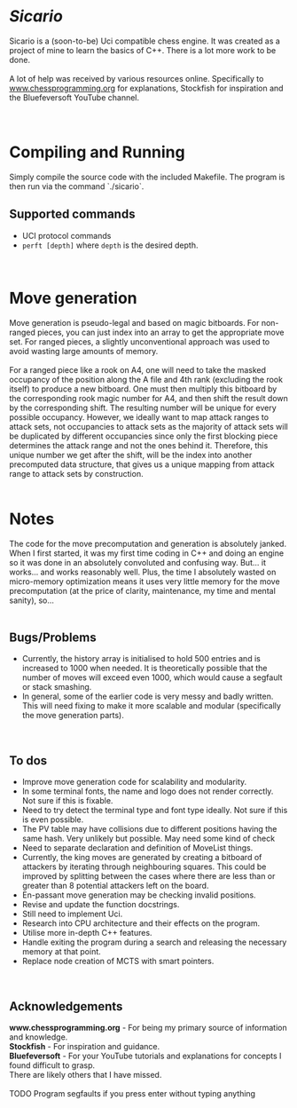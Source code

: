 # <strong><em>Sicario</em></strong>
Sicario is a (soon-to-be) Uci compatible chess engine. It was created as a project of mine to learn the basics of C++.
There is a lot more work to be done.
</br>
</br>
A lot of help was received by various resources online. Specifically to
www.chessprogramming.org for explanations, Stockfish for inspiration and the Bluefeversoft YouTube channel.
</br>
</br>
</br>
<h1>Compiling and Running</h1>
Simply compile the source code with the included Makefile. The program is then run via the command `./sicario`.
<h2>Supported commands</h2>
<ul>
    <li>UCI protocol commands</li>
    <li><code>perft [depth]</code> where <code>depth</code> is the desired depth.</li>
</ul>
</br>
<h1>Move generation</h1>
Move generation is pseudo-legal and based on magic bitboards. For non-ranged pieces, you can just index into an array to get the appropriate move set. For ranged pieces, a slightly unconventional approach was used to avoid wasting large amounts of memory.
</br>
</br>
For a ranged piece like a rook on A4, one will need to take the masked occupancy of the position along the A file and 4th rank (excluding the rook itself) to produce a new bitboard. One must then multiply this bitboard by the corresponding rook magic number for A4, and then shift the result down by the corresponding shift. The resulting number will be unique for every possible occupancy. However, we ideally want to map attack ranges to attack sets, not occupancies to attack sets as the majority of attack sets will be duplicated by different occupancies since only the first blocking piece determines the attack range and not the ones behind it. Therefore, this unique number we get after the shift, will be the index into another precomputed data structure, that gives us a unique mapping from attack range to attack sets by construction.
</br>
</br>
<h1>Notes</h1>
The code for the move precomputation and generation is absolutely janked. When I first started, it was my first time
coding in C++ and doing an engine so it was done in an absolutely convoluted and confusing way. But... it works... and
works reasonably well. Plus, the time I absolutely wasted on micro-memory optimization means it uses very little memory
for the move precomputation (at the price of clarity, maintenance, my time and mental sanity), so...
</br>
</br>
<h2>Bugs/Problems</h2>
<ul>
    <li>Currently, the history array is initialised to hold 500 entries and is increased to 1000 when needed. It is
    theoretically possible that the number of moves will exceed even 1000, which would cause a segfault or stack
    smashing.</li>
    <li>In general, some of the earlier code is very messy and badly written. This will need fixing to make it more
    scalable and modular (specifically the move generation parts).</li>
</ul>
</br>
<H2>To dos</H2>
<ul>
    <li>Improve move generation code for scalability and modularity.</li>
    <li>In some terminal fonts, the name and logo does not render correctly. Not sure if this is fixable.</li>
    <li>Need to try detect the terminal type and font type ideally. Not sure if this is even possible.</li>
    <li>The PV table may have collisions due to different positions having the same hash. Very unlikely but possible.
    May need some kind of check</li>
    <li>Need to separate declaration and definition of MoveList things.</li>
    <li>Currently, the king moves are generated by creating a bitboard of attackers by iterating through neighbouring
    squares. This could be improved by splitting between the cases where there are less than or greater than 8
    potential attackers left on the board.</li>
    <li>En-passant move generation may be checking invalid positions.</li>
    <li>Revise and update the function docstrings.</li>
    <li>Still need to implement Uci.</li>
    <li>Research into CPU architecture and their effects on the program.</li>
    <li>Utilise more in-depth C++ features.</li>
    <li>Handle exiting the program during a search and releasing the necessary memory at that point.</li>
    <li>Replace node creation of MCTS with smart pointers.</li>
</ul>
</br>
<H2>Acknowledgements</H2>
<strong>www.chessprogramming.org</strong> - For being my primary source of information and knowledge.</br>
<strong>Stockfish</strong> - For inspiration and guidance.</br>
<strong>Bluefeversoft</strong> - For your YouTube tutorials and explanations for concepts I found difficult to grasp.</br>
There are likely others that I have missed.</br>
</br>
TODO Program segfaults if you press enter without typing anything